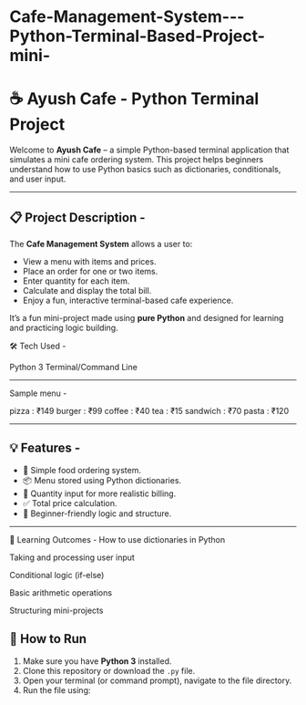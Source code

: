 # Cafe-Management-System---Python-Terminal-Based-Project-mini-

# ☕ Ayush Cafe - Python Terminal Project

Welcome to **Ayush Cafe** – a simple Python-based terminal application that simulates a mini cafe ordering system. This project helps beginners understand how to use Python basics such as dictionaries, conditionals, and user input.

---

## 📋 Project Description - 

The **Cafe Management System** allows a user to:

- View a menu with items and prices.
- Place an order for one or two items.
- Enter quantity for each item.
- Calculate and display the total bill.
- Enjoy a fun, interactive terminal-based cafe experience.

It’s a fun mini-project made using **pure Python** and designed for learning and practicing logic building.

🛠️ Tech Used - 

Python 3
Terminal/Command Line

---
Sample menu - 

pizza     : ₹149
burger    : ₹99
coffee    : ₹40
tea       : ₹15
sandwich  : ₹70
pasta     : ₹120

---

## 💡 Features - 

- 🧾 Simple food ordering system.
- 📦 Menu stored using Python dictionaries.
- 🔢 Quantity input for more realistic billing.
- ✅ Total price calculation.
- 🧠 Beginner-friendly logic and structure.

---

🧠 Learning Outcomes - 
How to use dictionaries in Python

Taking and processing user input

Conditional logic (if-else)

Basic arithmetic operations

Structuring mini-projects

## 🚀 How to Run

1. Make sure you have **Python 3** installed.
2. Clone this repository or download the `.py` file.
3. Open your terminal (or command prompt), navigate to the file directory.
4. Run the file using:

